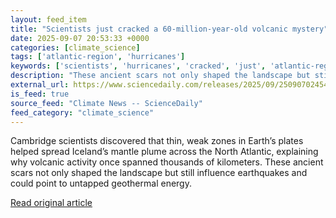```yaml
---
layout: feed_item
title: "Scientists just cracked a 60-million-year-old volcanic mystery"
date: 2025-09-07 20:53:33 +0000
categories: [climate_science]
tags: ['atlantic-region', 'hurricanes']
keywords: ['scientists', 'hurricanes', 'cracked', 'just', 'atlantic-region']
description: "These ancient scars not only shaped the landscape but still influence earthquakes and could point to untapped geothermal energy"
external_url: https://www.sciencedaily.com/releases/2025/09/250907024546.htm
is_feed: true
source_feed: "Climate News -- ScienceDaily"
feed_category: "climate_science"
---
```


Cambridge scientists discovered that thin, weak zones in Earth’s plates helped spread Iceland’s mantle plume across the North Atlantic, explaining why volcanic activity once spanned thousands of kilometers. These ancient scars not only shaped the landscape but still influence earthquakes and could point to untapped geothermal energy.

[Read original article](https://www.sciencedaily.com/releases/2025/09/250907024546.htm)
